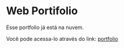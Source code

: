 # Web Portifolio

Esse portfolio já está na nuvem.

Você pode acessa-lo através do link: [portfolio](https://otvv.github.io/web-portfolio/ 'Web Portfolio')
